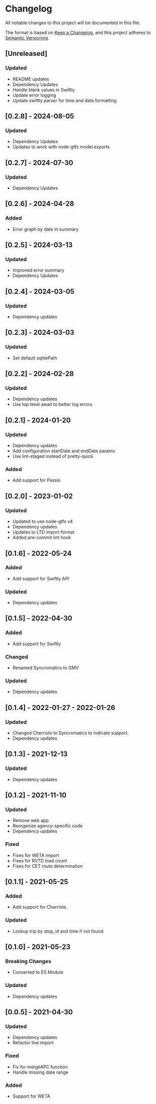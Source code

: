 # Changelog

All notable changes to this project will be documented in this file.

The format is based on [Keep a Changelog](https://keepachangelog.com/en/1.0.0/),
and this project adheres to [Semantic Versioning](https://semver.org/spec/v2.0.0.html).

## [Unreleased]

### Updated

- README updates
- Dependency Updates
- Handle blank values in Swiftly
- Update error logging
- Update swiftly parser for time and date formatting

## [0.2.8] - 2024-08-05

### Updated

- Dependency Updates
- Updates to work with node-gtfs model exports

## [0.2.7] - 2024-07-30

### Updated

- Dependency Updates

## [0.2.6] - 2024-04-28

### Added

- Error graph by date in summary

## [0.2.5] - 2024-03-13

### Updated

- Improved error summary
- Dependency Updates

## [0.2.4] - 2024-03-05

### Updated

- Dependency updates

## [0.2.3] - 2024-03-03

### Updated

- Set default sqlitePath

## [0.2.2] - 2024-02-28

### Updated

- Dependency updates
- Use top level await to better log errors

## [0.2.1] - 2024-01-20

### Updated

- Dependency updates
- Add configuration startDate and endDate params
- Use lint-staged instead of pretty-quick

### Added
- Add support for Passio

## [0.2.0] - 2023-01-02

### Updated

- Updated to use node-gtfs v4
- Dependency updates
- Updates to LTD import format
- Added pre-commit lint hook

## [0.1.6] - 2022-05-24

### Added

- Add support for Swiftly API

### Updated

- Dependency updates

## [0.1.5] - 2022-04-30

### Added

- Add support for Swiftly

### Changed

- Renamed Syncromatics to GMV

### Updated

- Dependency updates

## [0.1.4] - 2022-01-27 - 2022-01-26

### Updated

- Changed Cherriots to Syncromatics to indicate support.
- Dependency updates

## [0.1.3] - 2021-12-13

### Updated

- Dependency updates

## [0.1.2] - 2021-11-10

### Updated

- Remove web app
- Reorganize agency-specific code
- Dependency updates

### Fixed

- Fixes for WETA import
- Fixes for RVTD load count
- Fixes for CET route determination

## [0.1.1] - 2021-05-25

### Added

- Add support for Cherriots

### Updated

- Lookup trip by stop_id and time if not found

## [0.1.0] - 2021-05-23

### Breaking Changes

- Converted to ES Module

### Updated

- Dependency updates

## [0.0.5] - 2021-04-30

### Updated

- Dependency updates
- Refactor line import

### Fixed

- Fix for mergeAPC function
- Handle missing date range

### Added

- Support for WETA
